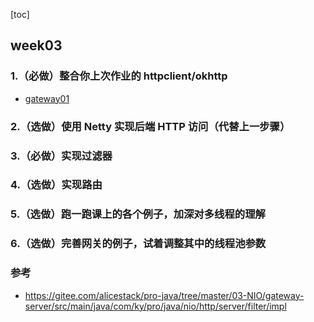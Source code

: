 [toc]

## week03

### 1.（必做）整合你上次作业的 httpclient/okhttp

- [gateway01](https://github.com/wtfocus/geek-java-notes/tree/master/Java%20%E8%AE%AD%E7%BB%83%E8%90%A5/code/02NIO/nio02)

### 2.（选做）使用 Netty 实现后端 HTTP 访问（代替上一步骤）

### 3.（必做）实现过滤器

### 4.（选做）实现路由

### 5.（选做）跑一跑课上的各个例子，加深对多线程的理解

### 6.（选做）完善网关的例子，试着调整其中的线程池参数

### 参考

- <https://gitee.com/alicestack/pro-java/tree/master/03-NIO/gateway-server/src/main/java/com/ky/pro/java/nio/http/server/filter/impl>
